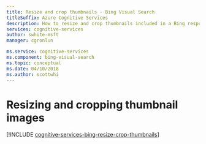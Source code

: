 ```yaml
---
title: Resize and crop thumbnails - Bing Visual Search
titleSuffix: Azure Cognitive Services
description: How to resize and crop thumbnails included in a Bing response.
services: cognitive-services
author: swhite-msft
manager: cgronlun

ms.service: cognitive-services
ms.component: bing-visual-search
ms.topic: conceptual
ms.date: 04/10/2018
ms.author: scottwhi
---
```


# Resizing and cropping thumbnail images

[!INCLUDE [cognitive-services-bing-resize-crop-thumbnails](../../../includes/cognitive-services-bing-resize-crop-thumbnails.md)]